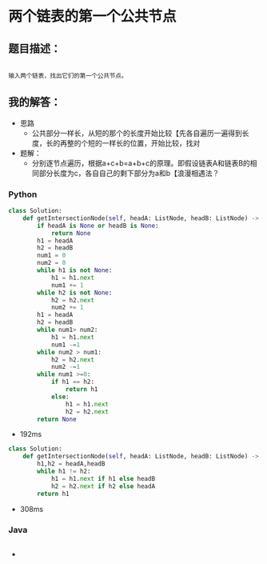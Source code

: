 # 两个链表的第一个公共节点

## 题目描述：

```

输入两个链表，找出它们的第一个公共节点。
```

## 我的解答：

- 思路
  - 公共部分一样长，从短的那个的长度开始比较【先各自遍历一遍得到长度，长的再整的个短的一样长的位置，开始比较，找对
- 题解：
  - 分别逐节点遍历，根据a+c+b=a+b+c的原理。即假设链表A和链表B的相同部分长度为c，各自自己的剩下部分为a和b【浪漫相遇法？

### Python

```python
class Solution:
    def getIntersectionNode(self, headA: ListNode, headB: ListNode) -> ListNode:
        if headA is None or headB is None:
            return None
        h1 = headA
        h2 = headB
        num1 = 0
        num2 = 0
        while h1 is not None:
            h1 = h1.next
            num1 += 1
        while h2 is not None:
            h2 = h2.next
            num2 += 1
        h1 = headA
        h2 = headB
        while num1> num2:
            h1 = h1.next
            num1 -=1
        while num2 > num1:
            h2 = h2.next
            num2 -=1
        while num1 >=0:
            if h1 == h2:
                return h1
            else:
                h1 = h1.next
                h2 = h2.next
        return None
```

- 192ms

``` python
class Solution:
    def getIntersectionNode(self, headA: ListNode, headB: ListNode) -> ListNode:
        h1,h2 = headA,headB
        while h1 != h2:
            h1 = h1.next if h1 else headB
            h2 = h2.next if h2 else headA
        return h1
```

- 308ms



### Java

```java

```

- 